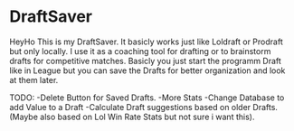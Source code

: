 # DraftSaver

HeyHo This is my DraftSaver.
It basicly works just like Loldraft or Prodraft but only locally.
I use it as a coaching tool for drafting or to brainstorm drafts for competitive matches.
Basicly you just start the programm Draft like in League but you can save the Drafts for better organization and look at them later.

TODO:
-Delete Button for Saved Drafts.
-More Stats
-Change Database to add Value to a Draft
-Calculate Draft suggestions based on older Drafts. (Maybe also based on Lol Win Rate Stats but not sure i want this).
